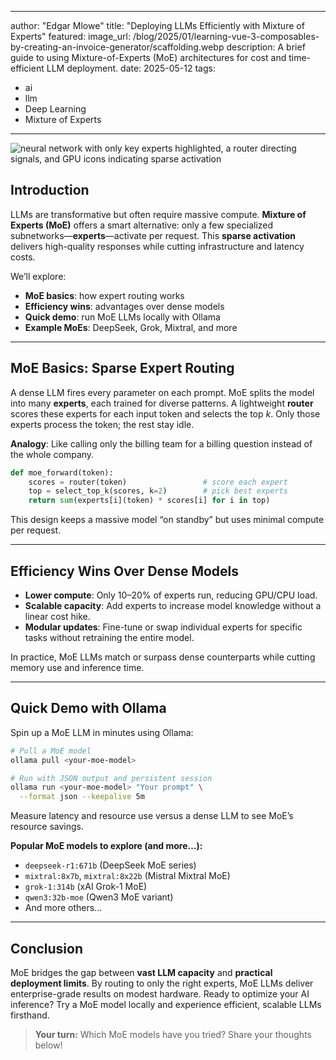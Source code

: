 
---
author: "Edgar Mlowe"
title: "Deploying LLMs Efficiently with Mixture of Experts"
featured:
  image_url: /blog/2025/01/learning-vue-3-composables-by-creating-an-invoice-generator/scaffolding.webp
description: A brief guide to using Mixture-of-Experts (MoE) architectures for cost and time-efficient LLM deployment.
date: 2025-05-12
tags:
- ai
- llm
- Deep Learning
- Mixture of Experts
---

![neural network with only key experts highlighted, a router directing signals, and GPU icons indicating sparse activation](/blog/2025/01/learning-vue-3-composables-by-creating-an-invoice-generator/scaffolding.webp)

<!-- Photo by Edgar Mlowe, 2024. -->


## Introduction

LLMs are transformative but often require massive compute. **Mixture of Experts (MoE)** offers a smart alternative: only a few specialized subnetworks—**experts**—activate per request. This **sparse activation** delivers high-quality responses while cutting infrastructure and latency costs.

We’ll explore:

* **MoE basics**: how expert routing works
* **Efficiency wins**: advantages over dense models
* **Quick demo**: run MoE LLMs locally with Ollama
* **Example MoEs**: DeepSeek, Grok, Mixtral, and more

---

## MoE Basics: Sparse Expert Routing

A dense LLM fires every parameter on each prompt. MoE splits the model into many **experts**, each trained for diverse patterns. A lightweight **router** scores these experts for each input token and selects the top *k*. Only those experts process the token; the rest stay idle.

**Analogy**: Like calling only the billing team for a billing question instead of the whole company.

```python
def moe_forward(token):
    scores = router(token)                 # score each expert
    top = select_top_k(scores, k=2)        # pick best experts
    return sum(experts[i](token) * scores[i] for i in top)
```

This design keeps a massive model “on standby” but uses minimal compute per request.

---

## Efficiency Wins Over Dense Models

* **Lower compute**: Only 10–20% of experts run, reducing GPU/CPU load.
* **Scalable capacity**: Add experts to increase model knowledge without a linear cost hike.
* **Modular updates**: Fine-tune or swap individual experts for specific tasks without retraining the entire model.

In practice, MoE LLMs match or surpass dense counterparts while cutting memory use and inference time.

---

## Quick Demo with Ollama

Spin up a MoE LLM in minutes using Ollama:

```bash
# Pull a MoE model
ollama pull <your-moe-model>

# Run with JSON output and persistent session
ollama run <your-moe-model> "Your prompt" \
  --format json --keepalive 5m
```

Measure latency and resource use versus a dense LLM to see MoE’s resource savings.

**Popular MoE models to explore (and more…):**

* `deepseek-r1:671b` (DeepSeek MoE series)
* `mixtral:8x7b`, `mixtral:8x22b` (Mistral Mixtral MoE)
* `grok-1:314b` (xAI Grok-1 MoE)
* `qwen3:32b-moe` (Qwen3 MoE variant)
* And more others...

---

## Conclusion

MoE bridges the gap between **vast LLM capacity** and **practical deployment limits**. By routing to only the right experts, MoE LLMs deliver enterprise-grade results on modest hardware. Ready to optimize your AI inference? Try a MoE model locally and experience efficient, scalable LLMs firsthand.

> **Your turn:** Which MoE models have you tried? Share your thoughts below!


